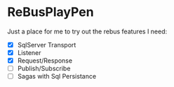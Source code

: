 # ReBusPlayPen

Just a place for me to try out the rebus features I need:
* [x] SqlServer Transport 
* [x] Listener
* [x] Request/Response
* [ ] Publish/Subscribe
* [ ] Sagas with Sql Persistance
